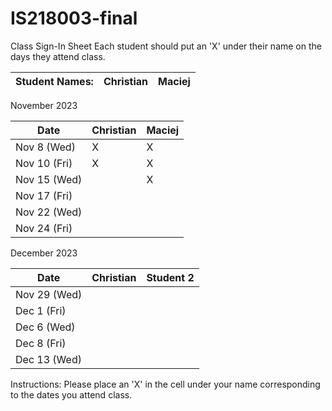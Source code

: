 # IS218003-final

Class Sign-In Sheet
Each student should put an 'X' under their name on the days they attend class.

Student Names:    | Christian | Maciej    |
------------------|-----------|-----------|

November 2023

| Date        | Christian | Maciej    |
|-------------|-----------|-----------|
| Nov 8 (Wed) |     X     |      X    |
| Nov 10 (Fri)|     X     |      X    |
| Nov 15 (Wed)|           |      X    |
| Nov 17 (Fri)|           |           |
| Nov 22 (Wed) |          |           |<!-- Skipped for Thanksgiving -->
| Nov 24 (Fri) |          |           |<!-- Skipped for Thanksgiving -->

December 2023

| Date        | Christian | Student 2 |
|-------------|-----------|-----------|
| Nov 29 (Wed)|           |           |
| Dec 1 (Fri) |           |           |
| Dec 6 (Wed) |           |           |
| Dec 8 (Fri) |           |           |
| Dec 13 (Wed)|           |           |

Instructions: Please place an 'X' in the cell under your name corresponding to the dates you attend class.
